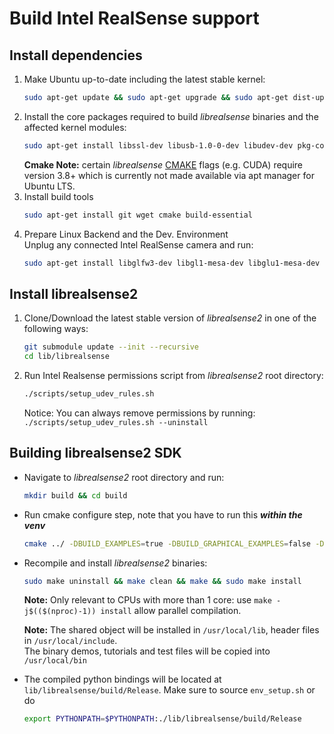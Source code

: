 # Build Intel RealSense support

## Install dependencies

1. Make Ubuntu up-to-date including the latest stable kernel:
   ```sh
   sudo apt-get update && sudo apt-get upgrade && sudo apt-get dist-upgrade
   ```
2. Install the core packages required to build _librealsense_ binaries and the affected kernel modules:
   ```sh
   sudo apt-get install libssl-dev libusb-1.0-0-dev libudev-dev pkg-config libgtk-3-dev
   ```
   **Cmake Note:** certain _librealsense_ [CMAKE](https://cmake.org/download/) flags (e.g. CUDA) require version 3.8+ which is currently not made available via apt manager for Ubuntu LTS.
3. Install build tools
   ```sh
   sudo apt-get install git wget cmake build-essential
   ```
4. Prepare Linux Backend and the Dev. Environment \
   Unplug any connected Intel RealSense camera and run:
   ```sh
   sudo apt-get install libglfw3-dev libgl1-mesa-dev libglu1-mesa-dev at libudev-dev
   ```

## Install librealsense2

1. Clone/Download the latest stable version of _librealsense2_ in one of the following ways:
   ```sh
   git submodule update --init --recursive
   cd lib/librealsense
   ```

2. Run Intel Realsense permissions script from _librealsense2_ root directory:
   ```sh
   ./scripts/setup_udev_rules.sh
   ```
   Notice: You can always remove permissions by running: `./scripts/setup_udev_rules.sh --uninstall`

## Building librealsense2 SDK

  * Navigate to _librealsense2_ root directory and run:
    ```sh
    mkdir build && cd build
    ```
  * Run cmake configure step, note that you have to run this ***within the venv***
    ```sh
    cmake ../ -DBUILD_EXAMPLES=true -DBUILD_GRAPHICAL_EXAMPLES=false -DCMAKE_BUILD_TYPE=Release -DBUILD_PYTHON_BINDINGS=ON -DPYTHON_EXECUTABLE=$(which python)
    ```
  * Recompile and install _librealsense2_ binaries:
    ```sh
    sudo make uninstall && make clean && make && sudo make install
    ```
    **Note:** Only relevant to CPUs with more than 1 core: use `make -j$(($(nproc)-1)) install` allow parallel compilation.

    **Note:** The shared object will be installed in `/usr/local/lib`, header files in `/usr/local/include`. \
    The binary demos, tutorials and test files will be copied into `/usr/local/bin`

   * The compiled python bindings will be located at `lib/librealsense/build/Release`. Make sure to source `env_setup.sh` or do
      ```sh
      export PYTHONPATH=$PYTHONPATH:./lib/librealsense/build/Release
      ```